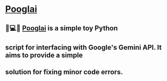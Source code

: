 # [Pooglai](https://github.com/posixnejoyer/pooglai.git)

## 💩💻🧠 [Pooglai](https://github.com/posixnejoyer/pooglai.git) is a simple toy Python
## script for interfacing with Google's Gemini API.  It aims to provide a simple
## solution for fixing minor code errors.



